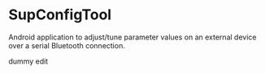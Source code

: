 SupConfigTool
=============

Android application to adjust/tune parameter values on an external device over a serial Bluetooth connection.

dummy edit